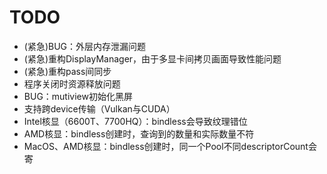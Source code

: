 # TODO
- (紧急)BUG：外层内存泄漏问题
- (紧急)重构DisplayManager，由于多显卡间拷贝画面导致性能问题
- (紧急)重构pass间同步
- 程序关闭时资源释放问题
- BUG：mutiview初始化黑屏
- 支持跨device传输（Vulkan与CUDA）
- Intel核显（6600T、7700HQ）：bindless会导致纹理错位
- AMD核显：bindless创建时，查询到的数量和实际数量不符
- MacOS、AMD核显：bindless创建时，同一个Pool不同descriptorCount会寄
